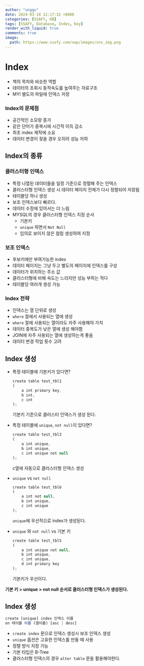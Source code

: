```yaml
---
author: "unggu"
date: 2024-03-18 12:17:32 +0800
categories: [SSAFY, DB]
tags: [SSAFY, Database, Index, Key]
render_with_liquid: true
comments: true
image:
  path: https://www.ssafy.com/swp/images/sns_img.png
---
```


# Index

- 책의 목차와 비슷한 역할
- 데이터의 조회시 동작속도를 높여주는 자료구조
- MYI 별도의 파일에 인덱스 저장

### Index의 문제점

- 공간적인 소모량 증가
- 같은 단어가 중복시에 시간적 이득 감소
- 최초 index 제작에 소요
- 데이터 변경이 잦을 경우 오히려 성능 저하

## Index의 종류

### 클러스터형 인덱스

- 특정 나열된 데이터들을 일정 기준으로 정렬해 주는 인덱스
- 클러스터형 인덱스 생성 시 데이터 페이지 전체가 다시 정렬되어 저장됨
- 테이블당 하나 생성
- 보조 인덱스보다 빠르다.
- 데이터 수정에 있어서는 더 느림
- MYSQL의 경우 클러스터형 인덱스 지정 순서
    - 기본키
    - `unique` 하면서 `Not Null`
    - 임의로 보이지 않은 컬럼 생성하여 지정

### 보조 인덱스

- 후보키에만 부여가능한 index
- 데이터 페이지는 그냥 두고 별도의 페이지에 인덱스를 구성
- 데이터가 위치하는 주소 값
- 클러스터형에 비해 속도는 느리지만 성능 부하는 적다
- 테이블당 여러개 생성 가능

### Index 전략

- 인덱스는 열 단위로 생성
- `where` 절에서 사용되는 열에 생성
- `where` 절에 사용되는 열이라도 자주 사용해야 가치
- 데이터 중복도가 낮은 열에 생성 해야함
- JOIN에 자주 사용되는 열에 생성하는게 좋음
- 데이터 변경 작업 횟수 고려

## Index 생성

- 특정 테이블에 기본키가 있다면?
    
    ```jsx
    create table test_tbl1
    (
    	a int primary key,
        b int,
        c int
    );
    ```
    
    기본키 기준으로 클러스터 인덱스가 생성 된다.
    
- 특정 테이블에 `unique`, `not null`이 있다면?
    
    ```jsx
    create table test_tbl3
    (
    	a int unique,
        b int unique,
        c int unique not null
    );
    ```
    
    c열에 자동으로 클러스터형 인덱스 생성 
    
- `unique` vs `not null`
    
    ```jsx
    create table test_tbl6
    (
    	a int not null,
        b int unique,
        c int unique
    );
    ```
    
    `unique`에 우선적으로 index가 생성된다.
    

- `unique` 와 `not null` vs 기본 키
    
    ```jsx
    create table test_tbl5
    (
    	a int unique not null,
        b int unique,
        c int unique,
        d int primary key
    );
    ```
    
    기본키가 우선이다.
    

**기본 키 > unique > not null 순서로 클러스터형 인덱스가 생성된다.**

## Index 생성

```jsx
create [unique] index 인덱스 이름
on 테이블 이름 (열이름) [asc | desc]
```

- `create index` 문으로 인덱스 생성시 보조 인덱스 생성
- `unique`  옵션은 고유한 인덱스를 만들 때 사용
- 정렬 방식 지정 가능
- 기본 타입은 B-Tree
- 클러스터형 인덱스의 경우 `alter table` 문을 활용해야한다.


